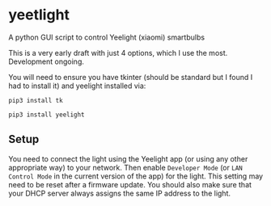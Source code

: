 # yeetlight
A python GUI script to control Yeelight (xiaomi) smartbulbs

This is a very early draft with just 4 options, which I use the most. Development ongoing.

You will need to ensure you have tkinter (should be standard but I found I had to install it) and yeelight installed via:

`pip3 install tk`

`pip3 install yeelight`


## Setup
You need to connect the light using the Yeelight app (or using any other appropriate way) to your network. Then enable `Developer Mode` (or `LAN Control Mode` in the current version of the app) for the light. This setting may need to be reset after a firmware update. You should also make sure that your DHCP server always assigns the same IP address to the light.
